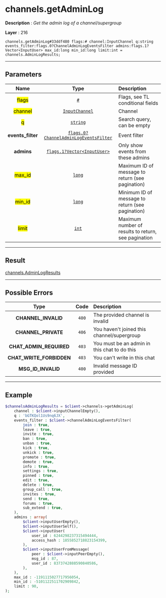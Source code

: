 # channels.getAdminLog

**Description** : *Get the admin log of a channel/supergroup*

**Layer** : 216

```tl
channels.getAdminLog#33ddf480 flags:# channel:InputChannel q:string events_filter:flags.0?ChannelAdminLogEventsFilter admins:flags.1?Vector<InputUser> max_id:long min_id:long limit:int = channels.AdminLogResults;
```

---

## Parameters

| Name | Type | Description |
| :---: | :---: | :--- |
| <mark>flags</mark> | [`#`](type/#) | Flags, see TL conditional fields |
| <mark>channel</mark> | [`InputChannel`](type/InputChannel) | Channel |
| <mark>q</mark> | [`string`](type/string) | Search query, can be empty |
| **events_filter** | [`flags.0?ChannelAdminLogEventsFilter`](type/ChannelAdminLogEventsFilter) | Event filter |
| **admins** | [`flags.1?Vector<InputUser>`](type/InputUser) | Only show events from these admins |
| <mark>max_id</mark> | [`long`](type/long) | Maximum ID of message to return (see pagination) |
| <mark>min_id</mark> | [`long`](type/long) | Minimum ID of message to return (see pagination) |
| <mark>limit</mark> | [`int`](type/int) | Maximum number of results to return, see pagination |

---

## Result

[channels.AdminLogResults](type/channels.AdminLogResults)

---

## Possible Errors

| Type | Code | Description |
| :---: | :---: | :--- |
| **CHANNEL_INVALID** | `400` | The provided channel is invalid |
| **CHANNEL_PRIVATE** | `406` | You haven't joined this channel/supergroup |
| **CHAT_ADMIN_REQUIRED** | `403` | You must be an admin in this chat to do this |
| **CHAT_WRITE_FORBIDDEN** | `403` | You can't write in this chat |
| **MSG_ID_INVALID** | `400` | Invalid message ID provided |

---

## Example

```php
$channelsAdminLogResults = $client->channels->getAdminLog(
	channel : $client->inputChannelEmpty(),
	q : 'bGTKQol1Us9nq6JX',
	events_filter : $client->channelAdminLogEventsFilter(
		join : true,
		leave : true,
		invite : true,
		ban : true,
		unban : true,
		kick : true,
		unkick : true,
		promote : true,
		demote : true,
		info : true,
		settings : true,
		pinned : true,
		edit : true,
		delete : true,
		group_call : true,
		invites : true,
		send : true,
		forums : true,
		sub_extend : true,
	),
	admins : array(
		$client->inputUserEmpty(),
		$client->inputUserSelf(),
		$client->inputUser(
			user_id : 6244298237315494444,
			access_hash : 1855852718823154399,
		),
		$client->inputUserFromMessage(
			peer : $client->inputPeerEmpty(),
			msg_id : 87,
			user_id : 8373742888590840586,
		),
	),
	max_id : -1191115027717956054,
	min_id : -5101122511702909842,
	limit : 90,
);
```